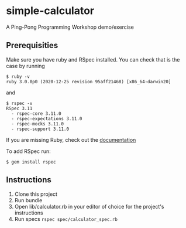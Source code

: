 # simple-calculator

A Ping-Pong Programming Workshop demo/exercise 

## Prerequisities

Make sure you have ruby and RSpec installed. You can check that is the case by running
```
$ ruby -v
ruby 3.0.0p0 (2020-12-25 revision 95aff21468) [x86_64-darwin20]
```
and
```
$ rspec -v
RSpec 3.11
  - rspec-core 3.11.0
  - rspec-expectations 3.11.0
  - rspec-mocks 3.11.0
  - rspec-support 3.11.0
```
If you are missing Ruby, check out the [documentation](https://www.ruby-lang.org/en/documentation/installation/) 

To add RSpec run:
```
$ gem install rspec
```
## Instructions
1. Clone this project
2. Run bundle
3. Open lib/calculator.rb in your editor of choice for the project's instructions
4. Run specs ```rspec spec/calculator_spec.rb```

